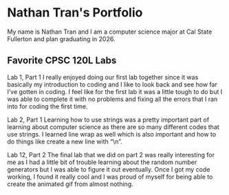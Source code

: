 
# Nathan Tran's Portfolio

My name is Nathan Tran and I am a computer science major at Cal State Fullerton and plan graduating in 2026.

## Favorite CPSC 120L Labs

Lab 1, Part 1
I really enjoyed doing our first lab together since it was basically my introduction to coding and I like to look back and see how far I’ve gotten in coding. I feel like for the first lab it was a little tough to do but I was able to complete it with no problems and fixing all the errors that I ran into for coding the first time.

Lab 2, Part 1
Learning how to use strings was a pretty important part of learning about computer science as there are so many different codes that use strings. I learned line wrap as well which is also important and how to do things like create a new line with “\n”.

Lab 12, Part 2
The final lab that we did on part 2 was really interesting for me as I had a little bit of trouble learning about the random number generators but I was able to figure it out eventually. Once I got my code working, I found it really cool and I was proud of myself for being able to create the animated gif from almost nothing.

